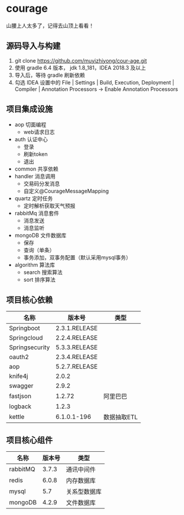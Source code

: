 # courage
山腰上人太多了，记得去山顶上看看！


## 源码导入与构建
1. git clone https://github.com/muyizhiyong/cour-age.git 
2. 使用 gradle 6.4 版本， jdk 1.8_181，IDEA 2018.3 及以上
3. 导入后，等待 gradle 刷新依赖
4. 勾选 IDEA 设置中的 File | Settings | Build, Execution, Deployment | Compiler | Annotation Processors -> Enable Annotation Processors

## 项目集成设施
- aop  切面编程
    - web请求日志
- auth 认证中心 
    - 登录
    - 刷新token
    - 退出 
- common 共享依赖
- handler 消息调用
    - 交易码分发消息
    - 自定义@CourageMessageMapping
- quartz 定时任务
    - 定时解析获取天气预报
- rabbitMq 消息套件
    - 消息发送
    - 消息监听
- mongoDB 文件数据库
    - 保存
    - 查询（单条）
    - 事务添加，双事务配置（默认采用mysql事务） 
- algorithm 算法库
    - search 搜索算法
    - sort 排序算法
    
## 项目核心依赖
|  名称      |    版本号    |  类型 |
|  ----     |   -------     | ---- |
|Springboot |2.3.1.RELEASE  |      |
|Springcloud|2.2.4.RELEASE |      |
|Springsecurity |5.3.3.RELEASE|    |
|oauth2     |2.3.4.RELEASE  |      |
|aop        |5.2.7.RELEASE  |      |
|knife4j    |2.0.2          |      |
|swagger    |2.9.2          |      |
|fastjson   |1.2.72         |  阿里巴巴    |
|logback    |1.2.3          |      |
|kettle     |6.1.0.1-196    |  数据抽取ETL |

## 项目核心组件
|  名称      |    版本号    |  类型         |
|  ----     |   -------     | ----        |
|rabbitMQ   |3.7.3          |  通讯中间件  |
|redis      |6.0.8          |  内存数据库  |
|mysql      |5.7            |  关系型数据库 |
|mongoDB    |4.2.9          |  文件数据库  |